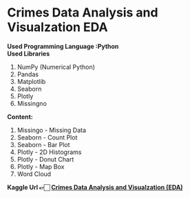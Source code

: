 # Crimes Data Analysis and Visualzation EDA
<b>Used Programming Language :Python</b><br>
<b>Used Libraries</b>
<ol>
 <li>NumPy (Numerical Python)</li>
 <li>Pandas</li>
 <li>Matplotlib</li>
 <li>Seaborn</li>
 <li>Plotly</li>
 <li>Missingno</li>
</ol>
<b>Content:</b>
<ol>
 <li>Missingo - Missing Data</li>
 <li>Seaborn - Count Plot</li>
 <li>Seaborn - Bar Plot</li>
 <li>Plotly - 2D Histograms</li>
 <li>Plotly - Donut Chart</li>
 <li>Plotly - Map Box</li>
 <li>Word Cloud</li>
</ol>
<b>Kaggle Url 👉🏻 <a href="https://www.kaggle.com/kernels/scriptcontent/20912028/notebook">Crimes Data Analysis and Visualzation (EDA)
</a></b>
